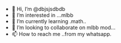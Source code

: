 - 👋 Hi, I’m @dbjsjsdbdb
- 👀 I’m interested in ...mlbb
- 🌱 I’m currently learning .math..
- 💞️ I’m looking to collaborate on mlbb mod...
- 📫 How to reach me ..from my whatsapp.

<!---
dbjsjsdbdb/dbjsjsdbdb is a ✨ special ✨ repository because its `README.md` (this file) appears on your GitHub profile.
You can click the Preview link to take a look at your changes.
--->
